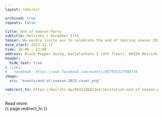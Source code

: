 ```yaml
---
layout: redirect

archived: true
repeats: false

title: End of Season Party
subtitle: Helsinki | December 17th
teaser: We warmly invite you to celebrate the end of dancing season 2023 with jolly good holiday vibes.
date_start: 2023-12-17
time: 16:00 - 22:00
address: Black Pepper Swing, Karjalankatu 2 (4th floor), 00520 Helsinki, Finland
header:
  hide_text: true
# links:
#   facebook: https://www.facebook.com/events/867955227908736
image:
  src: "events/end-of-season-2023-cover.png"

redirect_to: https://mailchi.mp/84152d6623e3/invitation-end-of-season-party-10th-of-december-13490482
---
```


Read more:  
{{ page.redirect_to }}
